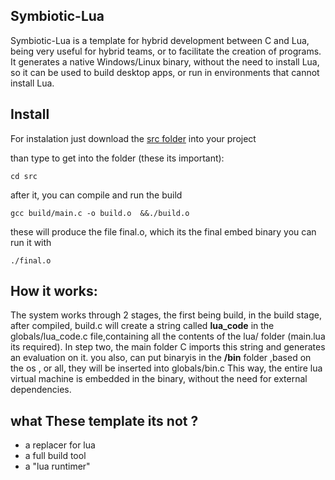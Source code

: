 
## Symbiotic-Lua

Symbiotic-Lua  is a template for hybrid development between C and Lua, being very useful for hybrid teams, or to facilitate the creation of programs. It generates a native Windows/Linux binary, without the need to install Lua, so it can be used to build desktop apps, or run in environments that cannot install Lua.
## Install
For instalation  just download the [src folder](https://github.com/OUIsolutions/Symbiotic-Lua/archive/refs/tags/v0.05.zip)  into your project

than type to get into the folder (these its important):
```shel
cd src
```
after it, you can compile and run the build

```shel
gcc build/main.c -o build.o  &&./build.o
```

these will produce the file final.o, which its the final embed binary
you can run it with

```shel
./final.o
```


## How it works:
 The system works through 2 stages, the first being build, in the build stage, after compiled,
build.c will create a string called **lua_code** in the  globals/lua_code.c file,containing all
the contents of the lua/ folder (main.lua its required).
In step two, the main folder C imports this string and generates an evaluation on it.
you also, can put binaryis in the **/bin** folder ,based on the os , or all, they will be inserted
into globals/bin.c
This way, the entire lua virtual machine is embedded in the binary, without the need for external dependencies.

## what These template its not ?
- a replacer for lua
- a full build tool
- a "lua runtimer"

